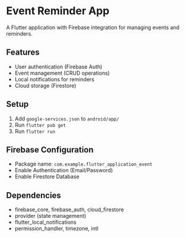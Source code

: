 # Event Reminder App

A Flutter application with Firebase integration for managing events and reminders.

## Features
- User authentication (Firebase Auth)
- Event management (CRUD operations)
- Local notifications for reminders
- Cloud storage (Firestore)

## Setup
1. Add `google-services.json` to `android/app/`
2. Run `flutter pub get`
3. Run `flutter run`

## Firebase Configuration
- Package name: `com.example.flutter_application_event`
- Enable Authentication (Email/Password)
- Enable Firestore Database

## Dependencies
- firebase_core, firebase_auth, cloud_firestore
- provider (state management)
- flutter_local_notifications
- permission_handler, timezone, intl
